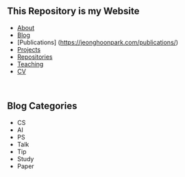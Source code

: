 ## This Repository is my Website
- [About](https://jeonghoonpark.com/)
- [Blog](https://jeonghoonpark.com/blog/)
- [Publications] (https://jeonghoonpark.com/publications/)
- [Projects](https://jeonghoonpark.com/projects/)
- [Repositories](https://jeonghoonpark.com/repositories/)
- [Teaching](https://jeonghoonpark.com/teaching/)
- [CV](https://jeonghoonpark.com/cv/)

<br/>

## Blog Categories
- CS
- AI
- PS
- Talk
- Tip
- Study
- Paper
